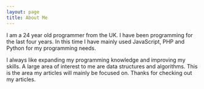 ```yaml
---
layout: page
title: About Me
---
```


I am a 24 year old programmer from the UK. I have been programming for the last four years. In this time I have mainly used JavaScript, PHP and Python for my programming needs.

I always like expanding my programming knowledge and improving my skills. A large area of interest to me are data structures and algorithms. This is the area my articles will mainly be focused on. Thanks for checking out my articles.
